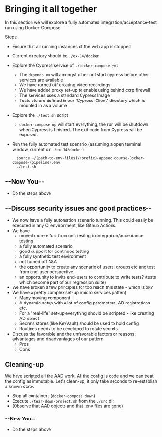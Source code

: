 <!-- markdownlint-disable MD034 MD024 -->

# Bringing it all together

In this section we will explore a fully automated integration/acceptance-test run using Docker-Compose.

Steps:

* Ensure that all running instances of the web app is stopped
* Current directory should be `./ex-14/docker`
* Explore the Cypress service of `./docker-compose.yml`
  * The `depends_on` will amongst other not start cypress before other services are available
  * We have turned off creating video recordings
  * We have added proxy set-up to enable using behind corp firewall
  * The services uses a standard Cypress Image
  * Tests etc are defined in our 'Cypress-Client' directory which is mounted in as a volume
* Explore the `./test.sh` script
  * `docker-compose up` will start everything, the run will be shutdown when Cypress is finished. The exit code from Cypress will be exposed.
* Run the fully automated test scenario (assuming a open terminal window, current dir `./ex-14/docker`)

  ```shell
    source ~/(path-to-env-files)/(prefix)-appsec-course-Docker-Compose-(pipeline).env 
    ./test.sh
   ```

## --Now You--

* Do the steps above

## --Discuss security issues and good practices--

* We now have a fully automation scenario running. This could easily be executed in any CI environment, like Github Actions.
* We have
  * moved more effort from unit testing to integration/acceptance testing
  * a fully automated scenario
  * good support for continuos testing
  * a fully synthetic test environment
  * not turned off A&A
  * the opportunity to create any scenario of users, groups etc and test from end-user perspective.
  * an opportunity to invite end-users to contribute to write tests? (tests which become part of our regression suite)
* We have broken a few principles for too reach this state - which is ok?
* We have a pretty complex set-up (micro services patten)
  * Many moving component
  * A dynamic setup with a lot of config parameters, AD registrations etc.
  * For a "real-life" set-up everything should be scripted - like creating AD object
  * Secrets stores (like KeyVault) should be used to hold config
  * Routines needs to be developed to rotate secrets
* Discuss the favorable and the unfavorable factors or reasons; advantages and disadvantages of our pattern
  * Pros
  * Cons

## Cleaning-up

We have scripted all the AAD work. All the config is code and we can treat the config as immutable. Let's clean-up, it only take seconds to re-establish a known state.

* Stop all containers (`docker-compose down`)
* Execute `./tear-down-project.sh` from the `./src` dir.
* (Observe that AAD objects and that .env files are gone)

### --Now You--

* Do the steps above
